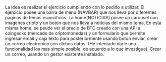 La idea es realizar el ejercicio cumpliendo con lo pedido a utilizar. 
El ejercicio posee una barra de menu (NAVBAR) que nos lleva por diferentes paginas de temas especificos.
La home(NOTICIAS) posee un carousel con imagenes cripto y un boton que nos lleva a noticias del mismo tema. 
En esta misma home, se peude ver el precio de BTC creado con una API a coingecko (mercado de criptomonedas) y
un formulario que permite ingresar email y caja texto para posteriormente usando boton enviar, crear un correo 
electronico con dichos datos. (He intentado darle una funcionalidad los mas simple posible, de acuerdo a lo que investigue). Crear un correo, usando un gestor existente instalado. 
